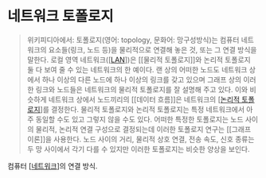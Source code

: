 # 네트워크 토폴로지

>위키피디아에서:
토폴로지(영어: topology, 문화어: 망구성방식)는 컴퓨터 네트워크의 요소들(링크, 노드 등)을 물리적으로 연결해 놓은 것, 또는 그 연결 방식을 말한다. 로컬 영역 네트워크([[LAN]])은 [[물리적 토폴로지]]와 논리적 토폴로지 둘 다 보여 줄 수 있는 네트워크의 한 예이다. 랜 상의 어떠한 노드도 네트워크 상에서 하나 이상의 다른 노드에 하나 이상의 링크를 갖고 있으며 그래프 상의 이러한 링크와 노드들은 네트워크의 물리적 토폴로지를 잘 설명해 주고 있다. 이와 비슷하게 네트워크 상에서 노드끼리의 [[데이터 흐름]]은 네트워크의 [[논리적 토폴로지]]를 결정한다. 물리적 토폴로지와 논리적 토폴로지는 특정 네트워크에서 아주 동일할 수도 있고 그렇지 않을 수도 있다.
어떠한 특정한 토폴로지는 노드 사이의 물리적, 논리적 연결 구성으로 결정되는데 이러한 토폴로지 연구는 [[그래프 이론]]을 사용한다. 노드 사이의 거리, 물리적 상호 연결, 전송 속도, 신호 종류는 두 망 사이에서 각기 다를 수 있지만 이러한 토폴로지는 비슷한 양상을 보인다.

컴퓨터 [[네트워크]]의 연결 방식.

[//begin]: # "Autogenerated link references for markdown compatibility"
[LAN]: LAN "LAN"
[논리적 토폴로지]: <논리적 토폴로지> "논리적 토폴로지"
[네트워크]: 네트워크 "네트워크"
[//end]: # "Autogenerated link references"